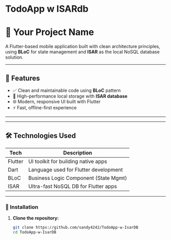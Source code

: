 # TodoApp w ISARdb

# 📱 Your Project Name

A Flutter-based mobile application built with clean architecture principles, using **BLoC** for state management and **ISAR** as the local NoSQL database solution.

---

## 🚀 Features

- ✅ Clean and maintainable code using **BLoC** pattern
- 💾 High-performance local storage with **ISAR database**
- 🌐 Modern, responsive UI built with Flutter
- ⚡ Fast, offline-first experience

---

---

## 🛠️ Technologies Used

| Tech        | Description                             |
|-------------|-----------------------------------------|
| Flutter     | UI toolkit for building native apps     |
| Dart        | Language used for Flutter development   |
| BLoC        | Business Logic Component (State Mgmt)   |
| ISAR        | Ultra-fast NoSQL DB for Flutter apps    |

---

### 🚚 Installation

1. **Clone the repository:**
   ```bash
   git clone https://github.com/sandy4242/TodoApp-w-IsarDB
   cd TodoApp-w-IsarDB


